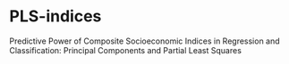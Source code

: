 # PLS-indices
Predictive Power of Composite Socioeconomic Indices in Regression and Classification: Principal Components and Partial Least Squares
